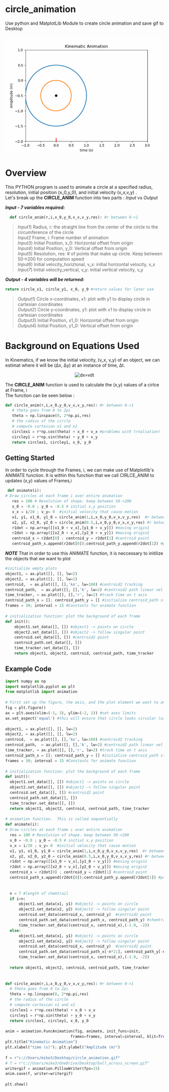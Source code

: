 # circle_animation
Use python and MatplotLib Module to create circle animation and save gif to Desktop

<p align="center"><img src="https://github.com/SceneDuGreene/circle_animation/blob/main/circle_animation.gif" title="circle_plot"> </p>

# Overview
This PYTHON program is used to animate a circle at a specified radius, resolution, initial position (x_0,y_0), and initial velocity (v_x,v_y) . <br />
Let's break up the **CIRCLE_ANIM** function into two parts : *Input* vs *Output*

***Input - 7 variables required:***
```Python
  def circle_anim(r,i,x_0,y_0,v_x,v_y,res): #r between 0->1
```

>*Input1*) Radius, r: the straight line from the center of the circle to the circumference of the circle <br />
>*Input2* Frame, i: Frame number of animation  <br />
>*Input3*) Initial Position, x_0: Horizontal offset from origin  <br />
>*Input4*) Initial Position, y_0: Vertical offset from origin  <br />
>*Input5*) Resolution, res: # of points that make up circle. Keep between 50->200 for computation speed  <br />
>*Input6*) Initial velocity_horiztonal, v_x: initial horizontal velocity, v_x   <br />
>*Input7*) Initial velocity_vertical, v_y: initial vertical velocity, v_y    <br />

***Output - 4 variables will be returned:***
```Python
return circle_x1, circle_y1, x_0, y_0 #return values for later use
```
>*Output1*) Circle x-coordinates, x1: plot with y1 to display circle in cartesian coordinates  <br />
>*Output2*) Circle y-coordinates, y1: plot with x1 to display circle in cartesian coordinates <br />
>*Output3*) Initial Position, x1_0: Horizontal offset from origin <br />
>*Output4*) Initial Position, y1_0: Vertical offset from origin <br />

 # Background on Equations Used
 In Kinematics, if we know the initial velocity, (v_x, v_y) of an object, we can estimat
 where it will be (Δx, Δy) at an instance of time, Δt.
 <p align="center"> <img src= "https://latex.codecogs.com/svg.image?\Delta&space;x=v&space;\Delta&space;t&space;&space;" title = "dx=vdt" </p> 
  
The **CIRCLE_ANIM** function is used to calculate the (x,y) values of a cirlce at Frame, i <br />
The function can be seen below
  :
 ```Python
def circle_anim(r,i,x_0,y_0,v_x,v_y,res): #r between 0->1
    # theta goes from 0 to 2pi
    theta = np.linspace(0, 2*np.pi,res) 
    # the radius of the circle
    # compute cartesian x1 and x2
    circlex1 = r*np.cos(theta) + x_0 + v_x #problems with trnalsation!
    circley1 = r*np.sin(theta) + y_0 + v_y
    return circlex1, circley1, x_0, y_0
  ```
  
## Getting Started
  In order to cycle through the Frames, i, we can make use of Matplotlib's ANIMATE function.
  It is within this function that we call CIRLCE_ANIM to updates (x,y) values of Frames,i
 ```Python
  def animate(i):
# Draw circles at each frame i over entire animation
    res = 100 # Resolution of shape. keep between 50->200
    x_0 = -0.0 ; y_0 = -0.5 # initial x,y position
    v_x = i/20 ; v_y= 0  #initial velocity that cause motion
    x1, y1, x1_0, y1_0 = circle_anim(1,i,x_0,y_0,v_x,v_y,res)  #r between 0->1
    x2, y2, x2_0, y2_0 = circle_anim(0.5,i,x_0,y_0,v_x,v_y,res) #r between 0->1
    r1dot = np.array([[x1_0 + v_x],[y1_0 + v_y]]) #moving origin1
    r2dot = np.array([[x2_0 + v_x],[y2_0 + v_y]]) #moving origin2
    centroid_x = r2dot[0] ; centroid_y = r2dot[1] #centroid point
    centroid_path_x.append(r2dot[0]);centroid_path_y.append(r2dot[1]) #path 
  ```
   ***NOTE*** That in order to use this ANIMATE function, it is neccessary to initilize the objects that we want to plot
  ```Python
  #initialize empty plots
  object1, = ax.plot([], [], lw=2)
  object2, = ax.plot([], [], lw=2)
  centroid,  = ax.plot([], [],'ko', lw=100) #centroid2 tracking
  centroid_path,  = ax.plot([], [],'k', lw=2) #centroid2 path linear vel
  time_tracker, = ax.plot([], [],'r', lw=2) #track time on t axis
  centroid_path_x = []; centroid_path_y = [] #initialize centroid_path storage
  frames = 30; interval = 15 #Constants for animate function

  # initialization function: plot the background of each frame
  def init():
      object1.set_data([], []) #object1 -> points on circle
      object2.set_data([], []) #object2 -> follow singular point
      centroid.set_data([], []) #centroid2 point
      centroid_path.set_data([], []) 
      time_tracker.set_data([], []) 
      return object1, object2, centroid, centroid_path, time_tracker

  ```
  
  ## Example Code
  ```Python
  import numpy as np
import matplotlib.pyplot as plt 
from matplotlib import animation

# First set up the figure, the axis, and the plot element we want to animate
fig = plt.figure()
ax = plt.axes(xlim=(-1, 3), ylim=(-2, 1)) #set axes limits
ax.set_aspect('equal') #this will ensure that circle looks circular (as opposed to elliptical)

object1, = ax.plot([], [], lw=2)
object2, = ax.plot([], [], lw=2)
centroid,  = ax.plot([], [],'ko', lw=100) #centroid2 tracking
centroid_path,  = ax.plot([], [],'k', lw=2) #centroid2 path linear vel
time_tracker, = ax.plot([], [],'r', lw=2) #track time on t axis
centroid_path_x = []; centroid_path_y = [] #initialize centroid_path storage
frames = 30; interval = 15 #Constants for animate function

# initialization function: plot the background of each frame
def init():
    object1.set_data([], []) #object1 -> points on circle
    object2.set_data([], []) #object2 -> follow singular point
    centroid.set_data([], []) #centroid2 point
    centroid_path.set_data([], []) 
    time_tracker.set_data([], []) 
    return object1, object2, centroid, centroid_path, time_tracker

# animation function.  This is called sequentially
def animate(i):
# Draw circles at each frame i over entire animation
    res = 100 # Resolution of shape. keep between 50->200
    x_0 = -0.0 ; y_0 = -0.5 # initial x,y position
    v_x = i/20 ; v_y= 0  #initial velocity that cause motion
    x1, y1, x1_0, y1_0 = circle_anim(1,i,x_0,y_0,v_x,v_y,res)  #r between 0->1
    x2, y2, x2_0, y2_0 = circle_anim(0.5,i,x_0,y_0,v_x,v_y,res) #r between 0->1
    r1dot = np.array([[x1_0 + v_x],[y1_0 + v_y]]) #moving origin1
    r2dot = np.array([[x2_0 + v_x],[y2_0 + v_y]]) #moving origin2
    centroid_x = r2dot[0] ; centroid_y = r2dot[1] #centroid point
    centroid_path_x.append(r2dot[0]);centroid_path_y.append(r2dot[1]) #path 


    n = 7 #length of chemtrail
    if i<n:
        object1.set_data(x1, y1) #object1 -> points on circle
        object2.set_data(x2, y2) #object2 -> follow singular point
        centroid.set_data(centroid_x, centroid_y)  #centroid2 point
        centroid_path.set_data(centroid_path_x, centroid_path_y) #chemtrails
        time_tracker.set_data((centroid_x, centroid_x),(-1.9, -2))
    else:
        object1.set_data(x1, y1) #object1 -> points on circle
        object2.set_data(x2, y2) #object2 -> follow singular point
        centroid.set_data(centroid_x, centroid_y)  #centroid2 point
        centroid_path.set_data(centroid_path_x[-n*2:], centroid_path_y[-n*2:]) #chemtrails
        time_tracker.set_data((centroid_x, centroid_x),(-1.9, -2))
    
    return object1, object2, centroid, centroid_path, time_tracker

    
def circle_anim(r,i,x_0,y_0,v_x,v_y,res): #r between 0->1
    # theta goes from 0 to 2pi
    theta = np.linspace(0, 2*np.pi,res) 
    # the radius of the circle
    # compute cartesian x1 and x2
    circlex1 = r*np.cos(theta) + x_0 + v_x 
    circley1 = r*np.sin(theta) + y_0 + v_y
    return circlex1, circley1, x_0, y_0

anim = animation.FuncAnimation(fig, animate, init_func=init,
                               frames=frames, interval=interval, blit=True)
plt.title("Kinematic Animation")
plt.xlabel("time (s)"); plt.ylabel("Amplitude (m)")

f = r"c://Users/mike3/Desktop/circle_animation.gif"
# f = r"c://Users/mike3/OneDrive/Desktop/ball_across_screen.gif"
writergif = animation.PillowWriter(fps=15)
anim.save(f, writer=writergif)

plt.show()
  ```

